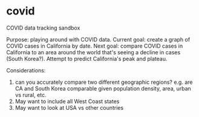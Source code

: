 # covid
COVID data tracking sandbox

Purpose: playing around with COVID data.
Current goal: create a graph of COVID cases in California by date.
Next goal: compare COVID cases in California to an area around the world that's seeing a decline in cases (South Korea?). Attempt to predict California's peak and plateau.

Considerations: 
1. can you accurately compare two different geographic regions? e.g. are CA and South Korea comparable given population density, area, urban vs rural, etc.
2. May want to include all West Coast states
3. May want to look at USA vs other countries
